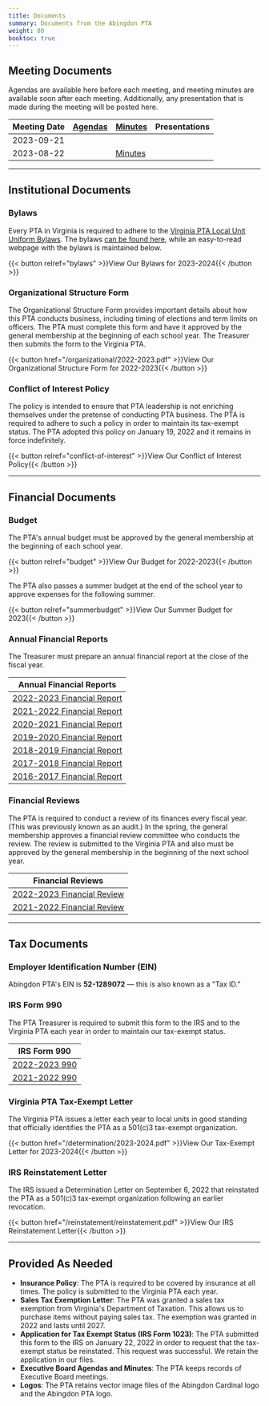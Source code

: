 ```yaml
---
title: Documents
summary: Documents from the Abingdon PTA
weight: 80
booktoc: true
---
```


## Meeting Documents

Agendas are available here before each meeting, and meeting minutes are available soon after each meeting. Additionally, any presentation that is made during the meeting will be posted here.

| Meeting Date | [Agendas](/agendas) | [Minutes](/minutes) | Presentations |
| ------------ | ------------------ | ------------------- | ------------- |
| 2023-09-21   |
| 2023-08-22   |                    | [Minutes](/minutes/2023-08-22) |    |

---

## Institutional Documents

### Bylaws

Every PTA in Virginia is required to adhere to the [Virginia PTA Local Unit Uniform Bylaws](https://www.vapta.org/27-committees/bylaws). The bylaws [can be found here](/bylaws/2023-2024.pdf), while an easy-to-read webpage with the bylaws is maintained below.

{{< button relref="bylaws" >}}View Our Bylaws for 2023-2024{{< /button >}}

### Organizational Structure Form

The Organizational Structure Form provides important details about how this PTA conducts business, including timing of elections and term limits on officers. The PTA must complete this form and have it approved by the general membership at the beginning of each school year. The Treasurer then submits the form to the Virginia PTA.

{{< button href="/organizational/2022-2023.pdf" >}}View Our Organizational Structure Form for 2022-2023{{< /button >}}

### Conflict of Interest Policy

The policy is intended to ensure that PTA leadership is not enriching themselves under the pretense of conducting PTA business. The PTA is required to adhere to such a policy in order to maintain its tax-exempt status. The PTA adopted this policy on January 19, 2022 and it remains in force indefinitely.

{{< button relref="conflict-of-interest" >}}View Our Conflict of Interest Policy{{< /button >}}

---

## Financial Documents

### Budget

The PTA's annual budget must be approved by the general membership at the beginning of each school year.

{{< button relref="budget" >}}View Our Budget for 2022-2023{{< /button >}}

The PTA also passes a summer budget at the end of the school year to approve expenses for the following summer.

{{< button relref="summerbudget" >}}View Our Summer Budget for 2023{{< /button >}}

### Annual Financial Reports

The Treasurer must prepare an annual financial report at the close of the fiscal year.

| Annual Financial Reports |
|-|
| [2022-2023 Financial Report](/financialreports/2022-2023) |
| [2021-2022 Financial Report](/financialreports/2021-2022.pdf) |
| [2020-2021 Financial Report](/financialreports/2020-2021.pdf) |
| [2019-2020 Financial Report](/financialreports/2019-2020.pdf) |
| [2018-2019 Financial Report](/financialreports/2018-2019.pdf) |
| [2017-2018 Financial Report](/financialreports/2017-2018.pdf) |
| [2016-2017 Financial Report](/financialreports/2016-2017.pdf) |

### Financial Reviews

The PTA is required to conduct a review of its finances every fiscal year. (This was previously known as an audit.) In the spring, the general membership approves a financial review committee who conducts the review. The review is submitted to the Virginia PTA and also must be approved by the general membership in the beginning of the next school year.

| Financial Reviews |
|-|
| [2022-2023 Financial Review](/financialreviews/2022-2023.pdf) |
| [2021-2022 Financial Review](/financialreviews/2021-2022.pdf) |

---

## Tax Documents

### Employer Identification Number (EIN)

Abingdon PTA's EIN is **52-1289072** — this is also known as a "Tax ID."

### IRS Form 990

The PTA Treasurer is required to submit this form to the IRS and to the Virginia PTA each year in order to maintain our tax-exempt status.

| IRS Form 990 |
|-|
| [2022-2023 990](/990/2022-2023.pdf) |
| [2021-2022 990](/990/2021-2022.pdf) |

### Virginia PTA Tax-Exempt Letter

The Virginia PTA issues a letter each year to local units in good standing that officially identifies the PTA as a 501(c)3 tax-exempt organization.

{{< button href="/determination/2023-2024.pdf" >}}View Our Tax-Exempt Letter for 2023-2024{{< /button >}}

### IRS Reinstatement Letter

The IRS issued a Determination Letter on September 6, 2022 that reinstated the PTA as a 501(c)3 tax-exempt organization following an earlier revocation.

{{< button href="/reinstatement/reinstatement.pdf" >}}View Our IRS Reinstatement Letter{{< /button >}}

---

## Provided As Needed

- **Insurance Policy**: The PTA is required to be covered by insurance at all times. The policy is submitted to the Virginia PTA each year.
- **Sales Tax Exemption Letter**: The PTA was granted a sales tax exemption from Virginia's Department of Taxation. This allows us to purchase items without paying sales tax. The exemption was granted in 2022 and lasts until 2027.
- **Application for Tax Exempt Status (IRS Form 1023)**: The PTA submitted this form to the IRS on January 22, 2022 in order to request that the tax-exempt status be reinstated. This request was successful. We retain the application in our files.
- **Executive Board Agendas and Minutes**: The PTA keeps records of Executive Board meetings.
- **Logos**: The PTA retains vector image files of the Abingdon Cardinal logo and the Abingdon PTA logo.